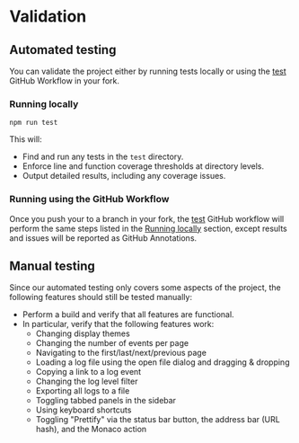 # Validation

## Automated testing

You can validate the project either by running tests locally or using the [test][gh-workflow-test]
GitHub Workflow in your fork.

### Running locally

```shell
npm run test
```

This will:

* Find and run any tests in the `test` directory.
* Enforce line and function coverage thresholds at directory levels.
* Output detailed results, including any coverage issues.

### Running using the GitHub Workflow

Once you push your to a branch in your fork, the [test][gh-workflow-test] GitHub workflow will
perform the same steps listed in the [Running locally](#running-locally) section, except results
and issues will be reported as GitHub Annotations.

## Manual testing

Since our automated testing only covers some aspects of the project, the following features should
still be tested manually:

* Perform a build and verify that all features are functional.
* In particular, verify that the following features work:
  * Changing display themes
  * Changing the number of events per page
  * Navigating to the first/last/next/previous page
  * Loading a log file using the open file dialog and dragging & dropping
  * Copying a link to a log event
  * Changing the log level filter
  * Exporting all logs to a file
  * Toggling tabbed panels in the sidebar
  * Using keyboard shortcuts
  * Toggling "Prettify" via the status bar button, the address bar (URL hash), and the Monaco action

[gh-workflow-test]: https://github.com/y-scope/yscope-log-viewer/blob/main/.github/workflows/test.yaml

